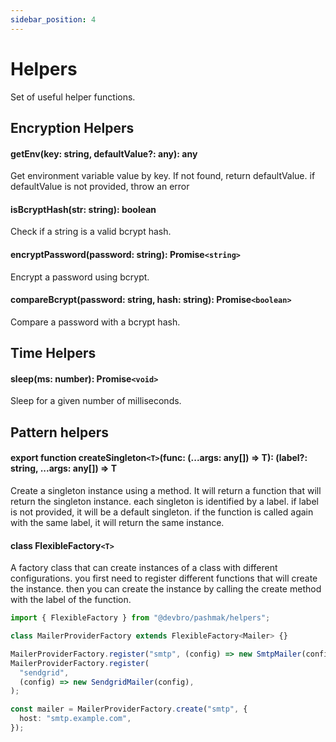 ```yaml
---
sidebar_position: 4
---
```


# Helpers

Set of useful helper functions.

## Encryption Helpers

#### getEnv(key: string, defaultValue?: any): any

Get environment variable value by key. If not found, return defaultValue.
if defaultValue is not provided, throw an error

#### isBcryptHash(str: string): boolean

Check if a string is a valid bcrypt hash.

#### encryptPassword(password: string): Promise`<string>`

Encrypt a password using bcrypt.

#### compareBcrypt(password: string, hash: string): Promise`<boolean>`

Compare a password with a bcrypt hash.

## Time Helpers

#### sleep(ms: number): Promise`<void>`

Sleep for a given number of milliseconds.

## Pattern helpers

#### export function createSingleton`<T>`(func: (...args: any[]) => T): (label?: string, ...args: any[]) => T

Create a singleton instance using a method. It will return a function that will return the singleton instance.
each singleton is identified by a label. if label is not provided, it will be a default singleton.
if the function is called again with the same label, it will return the same instance.

#### class FlexibleFactory`<T>`

A factory class that can create instances of a class with different configurations.
you first need to register different functions that will create the instance.
then you can create the instance by calling the create method with the label of the function.

```ts
import { FlexibleFactory } from "@devbro/pashmak/helpers";

class MailerProviderFactory extends FlexibleFactory<Mailer> {}

MailerProviderFactory.register("smtp", (config) => new SmtpMailer(config));
MailerProviderFactory.register(
  "sendgrid",
  (config) => new SendgridMailer(config),
);

const mailer = MailerProviderFactory.create("smtp", {
  host: "smtp.example.com",
});
```
